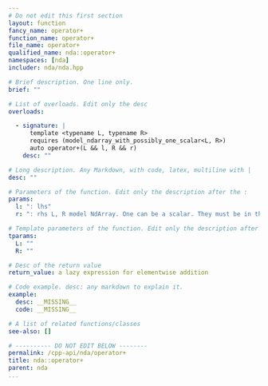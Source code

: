 ```yaml
---
# Do not edit this first section
layout: function
fancy_name: operator+
function_name: operator+
file_name: operator+
qualified_name: nda::operator+
namespaces: [nda]
includer: nda/nda.hpp

# Brief description. One line only.
brief: ""

# List of overloads. Edit only the desc
overloads:

  - signature: |
      template <typename L, typename R>
      requires (model_ndarray_with_possibly_one_scalar<L, R>)
      auto operator+(L && l, R && r)
    desc: ""

# Long description. Any Markdown, with code, latex, multiline with |
desc: ""

# Parameters of the function. Edit only the description after the :
params:
  l: ": lhs"
  r: ": rhs L, R model NdArray. One can be a scalar. They must be in the same algebra."

# Template parameters of the function. Edit only the description after the :
tparams:
  L: ""
  R: ""

# Desc of the return value
return_value: a lazy expression for elementwise addition

# Code example. desc: any markdown to explain it.
example:
  desc: __MISSING__
  code: __MISSING__

# A list of related functions/classes
see-also: []

# ---------- DO NOT EDIT BELOW --------
permalink: /cpp-api/nda/operator+
title: nda::operator+
parent: nda
...
```



